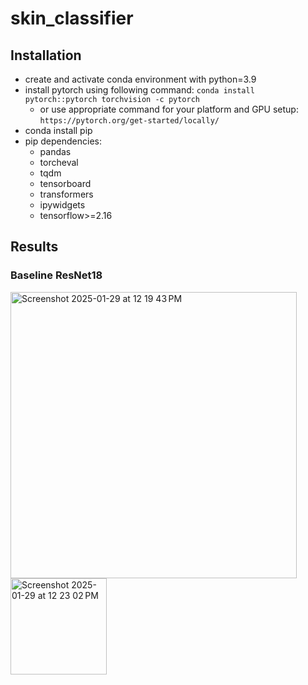 # skin_classifier

## Installation
- create and activate conda environment with python=3.9
- install pytorch using following command:
`conda install pytorch::pytorch torchvision -c pytorch`
  - or use appropriate command for your platform and GPU setup:
`https://pytorch.org/get-started/locally/`
- conda install pip
- pip dependencies:
  - pandas
  - torcheval
  - tqdm
  - tensorboard
  - transformers
  - ipywidgets
  - tensorflow>=2.16


## Results
### Baseline ResNet18
<img width="458" alt="Screenshot 2025-01-29 at 12 19 43 PM" src="https://github.com/user-attachments/assets/a6843c74-0f95-4e9b-ba95-c2f1a52a7e89" />
<img width="154" alt="Screenshot 2025-01-29 at 12 23 02 PM" src="https://github.com/user-attachments/assets/595113ab-9d74-4625-a9f5-34f874322349" />
